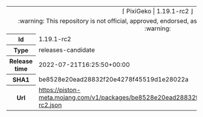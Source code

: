 <html><table>
<tr><td colspan="2" align="center"><img width="0" height="0"><br/>⌈ PixiGeko | 1.19.1-rc2 ⌋<br/><img width="0" height="0"></td></tr>
<tr><td colspan="2" align="center"><img width="0" height="0"><br/>
:warning: This repository is not official, approved, endorsed, associated or connected with Mojang :warning:
<br/><img width="0" height="0"></td></tr>
<tr><th>Id</th><td>1.19.1-rc2</td></tr>
<tr><th>Type</th><td>releases-candidate</td></tr>
<tr><th>Release time</th><td>2022-07-21T16:25:50+00:00</td></tr>
<tr><th>SHA1</th><td>be8528e20ead28832f20e4278f45519d1e28022a</td></tr>
<tr><th>Url</th><td><a href="https://piston-meta.mojang.com/v1/packages/be8528e20ead28832f20e4278f45519d1e28022a/1.19.1-rc2.json">https://piston-meta.mojang.com/v1/packages/be8528e20ead28832f20e4278f45519d1e28022a/1.19.1-rc2.json</a></td></tr>